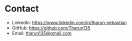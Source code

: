 # Contact

- LinkedIn: https://www.linkedin.com/in/tharun-sebastian
- GitHub: https://github.com/Tharun135
- Email: tharun135@gmail.com
